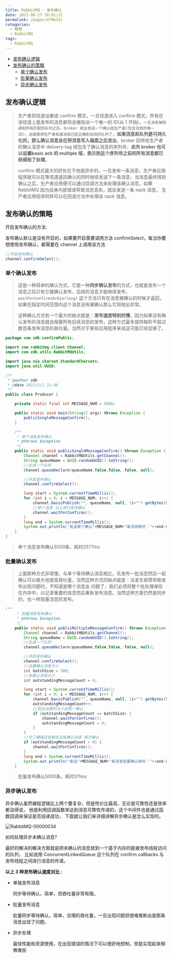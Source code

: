 ```yaml
---
title: RabbitMQ - 发布确认
date: 2021-06-27 18:01:21
permalink: /pages/ef9b33/
categories: 
  - 框架
  - RabbitMQ
tags: 
  - RabbitMQ
---
```

<!-- START doctoc generated TOC please keep comment here to allow auto update -->
<!-- DON'T EDIT THIS SECTION, INSTEAD RE-RUN doctoc TO UPDATE -->


- [发布确认逻辑](#%E5%8F%91%E5%B8%83%E7%A1%AE%E8%AE%A4%E9%80%BB%E8%BE%91)
- [发布确认的策略](#%E5%8F%91%E5%B8%83%E7%A1%AE%E8%AE%A4%E7%9A%84%E7%AD%96%E7%95%A5)
  - [单个确认发布](#%E5%8D%95%E4%B8%AA%E7%A1%AE%E8%AE%A4%E5%8F%91%E5%B8%83)
  - [批量确认发布](#%E6%89%B9%E9%87%8F%E7%A1%AE%E8%AE%A4%E5%8F%91%E5%B8%83)
  - [异步确认发布](#%E5%BC%82%E6%AD%A5%E7%A1%AE%E8%AE%A4%E5%8F%91%E5%B8%83)

<!-- END doctoc generated TOC please keep comment here to allow auto update -->

## 发布确认逻辑

> 生产者将信道设置成 confirm 模式，一旦信道进入 confirm 模式，所有在该信道上面发布的消息都将会被指派一个唯一的 ID(从 1 开始)，`一旦消息被投递到所有匹配的队列之后，broker 就会发送一个确认给生产者(包含消息的唯一 ID)，这就使得生产者知道消息已经正确到达目的队列了`，**如果消息和队列是可持久化的，那么确认消息会在将消息写入磁盘之后发出**，broker 回传给生产者的确认消息中 delivery-tag 域包含了确认消息的序列号，**此外 broker 也可以设置basic.ack 的 multiple 域，表示到这个序列号之前的所有消息都已经得到了处理**。
>
> confirm 模式最大的好处在于他是异步的，一旦发布一条消息，生产者应用程序就可以在等信道返回确认的同时继续发送下一条消息，当消息最终得到确认之后，生产者应用便可以通过回调方法来处理该确认消息，如果RabbitMQ 因为自身内部错误导致消息丢失，就会发送一条 nack 消息， 生产者应用程序同样可以在回调方法中处理该 nack 消息。

## 发布确认的策略

开启发布确认的方法:

发布确认默认是没有开启的，如果要开启需要调用方法 confirmSelect，每当你要想使用发布确认，都需要在 channel 上调用该方法

```java
//开启发布确认
channel.confirmSelect();
```

### 单个确认发布

> 这是一种简单的确认方式，它是一种**同步确认发布**的方式，也就是发布一个消息之后只有它被确认发布，后续的消息才能继续发布，`waitForConfirmsOrDie(long)` 这个方法只有在消息被确认的时候才返回，如果在指定时间范围内这个消息没有被确认那么它将抛出异常。
>
> 这种确认方式有一个最大的缺点就是：**发布速度特别的慢**，因为如果没有确认发布的消息就会阻塞所有后续消息的发布，这种方式最多提供每秒不超过数百条发布消息的吞吐量。当然对于某些应用程序来说这可能已经足够了。

```java
package com.zdk.confirmPublic;

import com.rabbitmq.client.Channel;
import com.zdk.utils.RabbitMQUtils;

import java.nio.charset.StandardCharsets;
import java.util.UUID;

/**
 * @author zdk
 * @date 2022/5/1 21:40
 */
public class Producer {

    private static final int MESSAGE_NUM = 5000;

    public static void main(String[] args) throws Exception {
        publicSingleMessageConfirm();
    }

    /**
     * 单个消息发布确认
     * @throws Exception
     */
    public static void publicSingleMessageConfirm() throws Exception {
        Channel channel = RabbitMQUtils.getChannel();
        String queueName = UUID.randomUUID().toString();
        //生成一个队列
        channel.queueDeclare(queueName,false,false, false, null);

        //开启发布确认
        channel.confirmSelect();

        long start = System.currentTimeMillis();
        for (int i = 0; i < MESSAGE_NUM; i++) {
            channel.basicPublish("", queueName, null, (i+"").getBytes(StandardCharsets.UTF_8));
            //单个消息 马上进行发布确认
            channel.waitForConfirms();
        }
        long end = System.currentTimeMillis();
        System.out.println("发送单个确认"+MESSAGE_NUM+"条消息耗时："+(end-start)+"ms");
    }
}
```

> 单个消息发布确认5000条，耗时2577ms



### 批量确认发布

> 上面那种方式非常慢，与单个等待确认消息相比，先发布一批消息然后一起确认可以极大地提高吞吐量，当然这种方式的缺点就是：当发生故障导致发布出现问题时，不知道是哪个消息出 问题了，我们必须将整个批处理保存在内存中，以记录重要的信息而后重新发布消息。当然这种方案仍然是同步的，也一样阻塞消息的发布。

```java
/**
     * 批量消息发布确认
     * @throws Exception
     */
    public static void publicMultipleMessageConfirm() throws Exception {
        Channel channel = RabbitMQUtils.getChannel();
        String queueName = UUID.randomUUID().toString();
        //生成一个队列
        channel.queueDeclare(queueName,false,false, false, null);

        //开启发布确认
        channel.confirmSelect();
        //设置确认消息大小
        int batchSize = 200;
        //未确认消息大小
        int outstandingMessageCount = 0;

        long start = System.currentTimeMillis();
        for (int i = 0; i < MESSAGE_NUM; i++) {
            channel.basicPublish("", queueName, null, (i+"").getBytes(StandardCharsets.UTF_8));
            outstandingMessageCount++;
            //到达设置的大小后统一确认
            if (outstandingMessageCount == batchSize) {
                channel.waitForConfirms();
                outstandingMessageCount = 0;
            }
        }
        //为了确保还有剩余没有确认消息 再次确认
        if (outstandingMessageCount > 0) {
            channel.waitForConfirms();
        }
        long end = System.currentTimeMillis();
        System.out.println("发送"+MESSAGE_NUM+"条消息批量确认耗时："+(end-start)+"ms");
    }
```

> 批量发布确认5000条，耗时311ms



### 异步确认发布 

异步确认虽然编程逻辑比上两个要复杂，但是性价比最高，无论是可靠性还是效率都没得说， 他是利用回调函数来达到消息可靠性传递的，这个中间件也是通过函数回调来保证是否投递成功， 下面就让我们来详细讲解异步确认是怎么实现的。

![RabbitMQ-00000034](https://cdn.jsdelivr.net/gh/oddfar/static/img/RabbitMQ/RabbitMQ-00000034.png)







如何处理异步未确认消息?

最好的解决的解决方案就是把未确认的消息放到一个基于内存的能被发布线程访问的队列， 比如说用 ConcurrentLinkedQueue 这个队列在 confirm callbacks 与发布线程之间进行消息的传递。

**以上 3 种发布确认速度对比 :**

- 单独发布消息

  同步等待确认，简单，但吞吐量非常有限。

- 批量发布消息

  批量同步等待确认，简单，合理的吞吐量，一旦出现问题但很难推断出是那条消息出现了问题。

- 异步处理

  最佳性能和资源使用，在出现错误的情况下可以很好地控制，但是实现起来稍微难些





